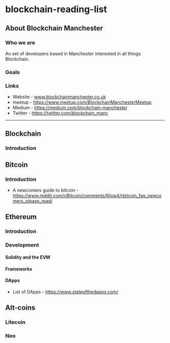 # blockchain-reading-list

## About Blockchain Manchester

### Who we are

An set of developers based in Manchester interested in all things Blockchain. 

### Goals



### Links

* Website - www.blockchainmanchester.co.uk
* meetup - https://www.meetup.com/BlockchainManchesterMeetup
* Medium - https://medium.com/blockchain-manchester
* Twitter - https://twitter.com/blockchain_manc

--------

## Blockchain

### Introduction

## Bitcoin

### Introduction 

* A newcomers guide to bitcoin - https://www.reddit.com/r/Bitcoin/comments/6jlop4/rbitcoin_faq_newcomers_please_read/

## Ethereum

### Introduction

### Development

#### Solidity and the EVM

#### Frameworks

#### DApps

* List of DApps - https://www.stateofthedapps.com/

## Alt-coins

### Litecoin

### Neo
